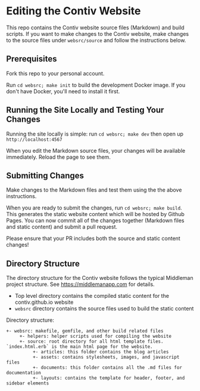 # Editing the Contiv Website

This repo contains the Contiv website source files (Markdown) and build scripts. If you want to make changes to the Contiv website, make changes to the source files under `websrc/source` and follow the instructions below.

## Prerequisites

Fork this repo to your personal account.

Run `cd websrc; make init` to build the development Docker image.  If you don't have Docker, you'll need to install it first.

## Running the Site Locally and Testing Your Changes

Running the site locally is simple: run `cd websrc; make dev` then open up `http://localhost:4567`

When you edit the Markdown source files, your changes will be available immediately.  Reload the page to see them.

## Submitting Changes

Make changes to the Markdown files and test them using the the above instructions.

When you are ready to submit the changes, run `cd websrc; make build`. This generates the static website content which will be hosted by Github Pages. You can now commit all of the changes together (Markdown files and static content) and submit a pull request.

Please ensure that your PR includes both the source and static content changes!

## Directory Structure

The directory structure for the Contiv website follows the typical Middleman project structure. See https://middlemanapp.com for details.

- Top level directory contains the compiled static content for the contiv.github.io website
- `websrc` directory contains the source files used to build the static content

Directory structure:

```
+- websrc: makefile, gemfile, and other build related files
	 +- helpers: helper scripts used for compiling the website
	 +- source: root directory for all html template files. `index.html.erb` is the main html page for the website.
		  +- articles: this folder contains the blog articles
		  +- assets: contains stylesheets, images, and javascript files
		  +- documents: this folder contains all the .md files for documentation
		  +- layouts: contains the template for header, footer, and sidebar elements
```
